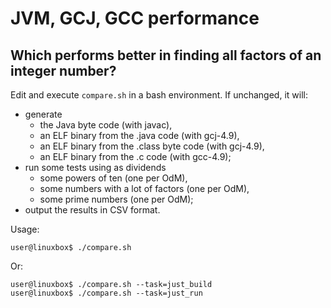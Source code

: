 # JVM, GCJ, GCC performance

## Which performs better in finding all factors of an integer number?

Edit and execute `compare.sh` in a bash environment. If unchanged, it will:

-	generate
	- the Java byte code (with javac),
	- an ELF binary from the .java code (with gcj-4.9),
	- an ELF binary from the .class byte code (with gcj-4.9),
	- an ELF binary from the .c code (with gcc-4.9);
-	run some tests using as dividends
	- some powers of ten (one per OdM),
	- some numbers with a lot of factors (one per OdM),
	- some prime numbers (one per OdM);
-	output the results in CSV format.

Usage:

```
user@linuxbox$ ./compare.sh
```

Or:

```
user@linuxbox$ ./compare.sh --task=just_build
user@linuxbox$ ./compare.sh --task=just_run
```

